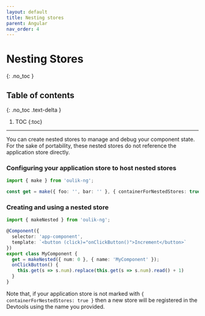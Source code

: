 ```yaml
---
layout: default
title: Nesting stores
parent: Angular
nav_order: 4
---
```


# Nesting Stores
{: .no_toc }

## Table of contents
{: .no_toc .text-delta }

1. TOC
{:toc}

---


You can create nested stores to manage and debug your component state. For the sake of portability, these nested stores do not reference the application store directly.

### Configuring your application store to host nested stores
```ts
import { make } from 'oulik-ng';

const get = make({ foo: '', bar: '' }, { containerForNestedStores: true })
```

### Creating and using a nested store
```ts
import { makeNested } from 'oulik-ng';

@Component({
  selector: 'app-component',
  template: `<button (click)="onClickButton()">Increment</button>`
})
export class MyComponent {
  get = makeNested({ num: 0 }, { name: 'MyComponent' });
  onClickButton() {
    this.get(s => s.num).replace(this.get(s => s.num).read() + 1)
  }
}
```
Note that, if your application store is not marked with `{ containerForNestedStores: true }` then a new store will be registered in the Devtools using the name you provided.